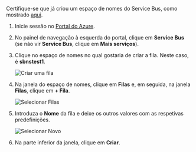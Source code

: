 Certifique-se que já criou um espaço de nomes do Service Bus, como mostrado [aqui][namespace-how-to].

1. Inicie sessão no [Portal do Azure][azure-portal].
2. No painel de navegação à esquerda do portal, clique em **Service Bus** (se não vir **Service Bus**, clique em **Mais serviços**).
3. Clique no espaço de nomes no qual gostaria de criar a fila. Neste caso, é **sbnstest1**.
   
    ![Criar uma fila][createqueue1]
4. Na janela do espaço de nomes, clique em **Filas** e, em seguida, na janela **Filas**, clique em **+ Fila**.
   
    ![Selecionar Filas][createqueue2]
5. Introduza o **Nome** da fila e deixe os outros valores com as respetivas predefinições.
   
    ![Selecionar Novo][createqueue3]
6. Na parte inferior da janela, clique em **Criar**.

[createqueue1]: ./media/service-bus-create-queue-portal/create-queue1.png
[createqueue2]: ./media/service-bus-create-queue-portal/create-queue2.png
[createqueue3]: ./media/service-bus-create-queue-portal/create-queue3.png

[namespace-how-to]: ../articles/service-bus-messaging/service-bus-create-namespace-portal.md
[azure-portal]: https://portal.azure.com
